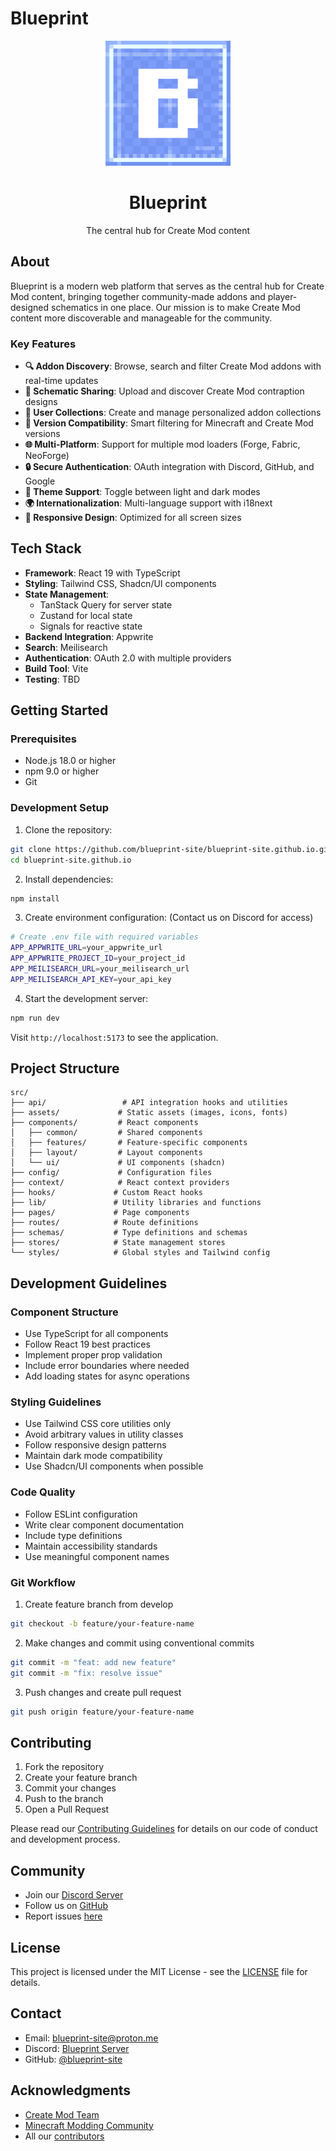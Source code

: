 # Blueprint

<div align="center">
  <img src="/src/assets/logo.webp" alt="Blueprint Logo" width="200" />
  <h1>Blueprint</h1>
  <p>The central hub for Create Mod content</p>
</div>

## About

Blueprint is a modern web platform that serves as the central hub for Create Mod content, bringing together community-made addons and player-designed schematics in one place. Our mission is to make Create Mod content more discoverable and manageable for the community.

### Key Features

- **🔍 Addon Discovery**: Browse, search and filter Create Mod addons with real-time updates
- **📁 Schematic Sharing**: Upload and discover Create Mod contraption designs
- **👥 User Collections**: Create and manage personalized addon collections
- **🔄 Version Compatibility**: Smart filtering for Minecraft and Create Mod versions
- **🌐 Multi-Platform**: Support for multiple mod loaders (Forge, Fabric, NeoForge)
- **🔒 Secure Authentication**: OAuth integration with Discord, GitHub, and Google
- **🌙 Theme Support**: Toggle between light and dark modes
- **🌍 Internationalization**: Multi-language support with i18next
- **📱 Responsive Design**: Optimized for all screen sizes

## Tech Stack

- **Framework**: React 19 with TypeScript
- **Styling**: Tailwind CSS, Shadcn/UI components
- **State Management**:
  - TanStack Query for server state
  - Zustand for local state
  - Signals for reactive state
- **Backend Integration**: Appwrite
- **Search**: Meilisearch
- **Authentication**: OAuth 2.0 with multiple providers
- **Build Tool**: Vite
- **Testing**: TBD

## Getting Started

### Prerequisites

- Node.js 18.0 or higher
- npm 9.0 or higher
- Git

### Development Setup

1. Clone the repository:

```bash
git clone https://github.com/blueprint-site/blueprint-site.github.io.git
cd blueprint-site.github.io
```

2. Install dependencies:

```bash
npm install
```

3. Create environment configuration:
   (Contact us on Discord for access)

```bash
# Create .env file with required variables
APP_APPWRITE_URL=your_appwrite_url
APP_APPWRITE_PROJECT_ID=your_project_id
APP_MEILISEARCH_URL=your_meilisearch_url
APP_MEILISEARCH_API_KEY=your_api_key
```

4. Start the development server:

```bash
npm run dev
```

Visit `http://localhost:5173` to see the application.

## Project Structure

```
src/
├── api/                 # API integration hooks and utilities
├── assets/             # Static assets (images, icons, fonts)
├── components/         # React components
│   ├── common/         # Shared components
│   ├── features/       # Feature-specific components
│   ├── layout/         # Layout components
│   └── ui/             # UI components (shadcn)
├── config/             # Configuration files
├── context/            # React context providers
├── hooks/             # Custom React hooks
├── lib/               # Utility libraries and functions
├── pages/             # Page components
├── routes/            # Route definitions
├── schemas/           # Type definitions and schemas
├── stores/            # State management stores
└── styles/            # Global styles and Tailwind config
```

## Development Guidelines

### Component Structure

- Use TypeScript for all components
- Follow React 19 best practices
- Implement proper prop validation
- Include error boundaries where needed
- Add loading states for async operations

### Styling Guidelines

- Use Tailwind CSS core utilities only
- Avoid arbitrary values in utility classes
- Follow responsive design patterns
- Maintain dark mode compatibility
- Use Shadcn/UI components when possible

### Code Quality

- Follow ESLint configuration
- Write clear component documentation
- Include type definitions
- Maintain accessibility standards
- Use meaningful component names

### Git Workflow

1. Create feature branch from develop

```bash
git checkout -b feature/your-feature-name
```

2. Make changes and commit using conventional commits

```bash
git commit -m "feat: add new feature"
git commit -m "fix: resolve issue"
```

3. Push changes and create pull request

```bash
git push origin feature/your-feature-name
```

## Contributing

1. Fork the repository
2. Create your feature branch
3. Commit your changes
4. Push to the branch
5. Open a Pull Request

Please read our [Contributing Guidelines](CONTRIBUTING.md) for details on our code of conduct and development process.

## Community

- Join our [Discord Server](https://discord.gg/blueprint)
- Follow us on [GitHub](https://github.com/blueprint-site)
- Report issues [here](https://github.com/blueprint-site/blueprint-site.github.io/issues)

## License

This project is licensed under the MIT License - see the [LICENSE](LICENSE) file for details.

## Contact

- Email: blueprint-site@proton.me
- Discord: [Blueprint Server](https://discord.gg/blueprint)
- GitHub: [@blueprint-site](https://github.com/blueprint-site)

## Acknowledgments

- [Create Mod Team](https://github.com/Creators-of-Create/Create)
- [Minecraft Modding Community](https://modrinth.com)
- All our [contributors](https://github.com/blueprint-site/blueprint-site.github.io/graphs/contributors)
